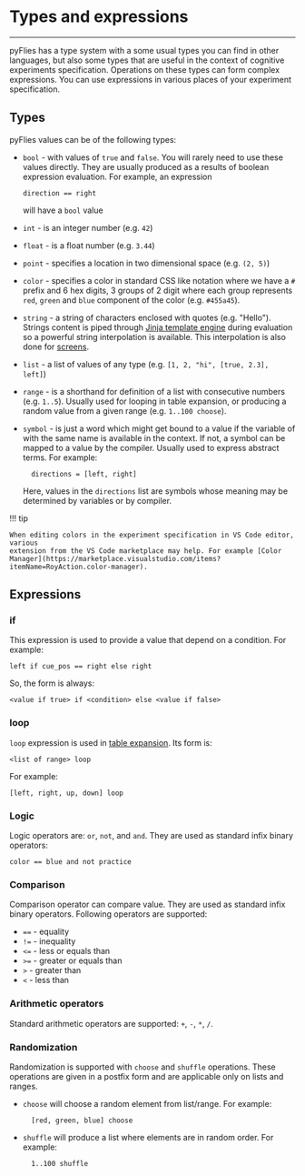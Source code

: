 # Types and expressions

---

pyFlies has a type system with a some usual types you can find in other
languages, but also some types that are useful in the context of cognitive
experiments specification. Operations on these types can form complex
expressions. You can use expressions in various places of your experiment
specification.

## Types

pyFlies values can be of the following types:

- `bool` - with values of `true` and `false`. You will rarely need to use these
  values directly. They are usually produced as a results of boolean expression
  evaluation. For example, an expression
  
      direction == right
      
  will have a `bool` value
  
- `int` - is an integer number (e.g. `42`)
- `float` - is a float number (e.g. `3.44`)
- `point` - specifies a location in two dimensional space (e.g. `(2, 5)`)
- `color` - specifies a color in standard CSS like notation where we have a `#`
  prefix and 6 hex digits, 3 groups of 2 digit where each group represents
  `red`, `green` and `blue` component of the color (e.g. `#455a45`). 
- `string` - a string of characters enclosed with quotes (e.g. "Hello"). Strings
  content is piped through [Jinja template
  engine](https://jinja.palletsprojects.com/) during evaluation so a powerful
  string interpolation is available. This interpolation is also done for
  [screens](screens.md).
- `list` - a list of values of any type (e.g. `[1, 2, "hi", [true, 2.3], left]`)
- `range` - is a shorthand for definition of a list with consecutive numbers
  (e.g. `1..5`). Usually used for looping in table expansion, or producing a
  random value from a given range (e.g. `1..100 choose`).
- `symbol` - is just a word which might get bound to a value if the variable of
  with the same name is available in the context. If not, a symbol can be mapped
  to a value by the compiler. Usually used to express abstract terms. For
  example:
  
        directions = [left, right]
      
    Here, values in the `directions` list are symbols whose meaning may be
    determined by variables or by compiler.
  
!!! tip  
  
    When editing colors in the experiment specification in VS Code editor, various
    extension from the VS Code marketplace may help. For example [Color
    Manager](https://marketplace.visualstudio.com/items?itemName=RoyAction.color-manager).

## Expressions

### if

This expression is used to provide a value that depend on a condition.
For example:

    left if cue_pos == right else right
    
So, the form is always:

    <value if true> if <condition> else <value if false>

### loop

`loop` expression is used in [table expansion](). Its form is:

    <list of range> loop
    
For example:

    [left, right, up, down] loop
    

### Logic

Logic operators are: `or`, `not`, and `and`. They are used as standard infix
binary operators:

    color == blue and not practice


### Comparison

Comparison operator can compare value. They are used as standard infix binary
operators. Following operators are supported:

- `==` - equality
- `!=` - inequality
- `<=` - less or equals than
- `>=` - greater or equals than
- `>` - greater than
- `<` - less than

### Arithmetic operators

Standard arithmetic operators are supported: `+`, `-`, `*`, `/`.


### Randomization

Randomization is supported with `choose` and `shuffle` operations. These
operations are given in a postfix form and are applicable only on lists and ranges.

- `choose` will choose a random element from list/range. For example: 

        [red, green, blue] choose
      
- `shuffle` will produce a list where elements are in random order. For example:

        1..100 shuffle

